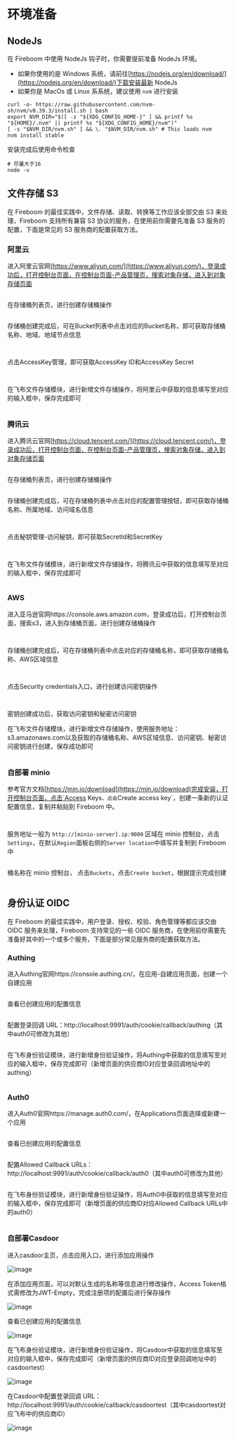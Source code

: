 # 环境准备

## NodeJs

在 Fireboom 中使用 NodeJs 钩子时，你需要提前准备 NodeJs 环境。

* 如果你使用的是 Windows 系统，请前往[https://nodejs.org/en/download/](https://nodejs.org/en/download/)下载安装最新 NodeJs
* 如果你是 MacOs 或 Linux 系系统，建议使用 `nvm` 进行安装

```console
curl -o- https://raw.githubusercontent.com/nvm-sh/nvm/v0.39.3/install.sh | bash
export NVM_DIR="$([ -z "${XDG_CONFIG_HOME-}" ] && printf %s "${HOME}/.nvm" || printf %s "${XDG_CONFIG_HOME}/nvm")"
[ -s "$NVM_DIR/nvm.sh" ] && \. "$NVM_DIR/nvm.sh" # This loads nvm
nvm install stable
```

安装完成后使用命令检查

```console
# 尽量大于16
node -v
```

## 文件存储 S3

在 Fireboom 的最佳实践中，文件存储、读取、转换等工作应该全部交由 S3 来处理，Fireboom 支持所有兼容 S3 协议的服务，在使用前你需要先准备 S3 服务的配置，下面是常见的 S3 服务商的配置获取方法。

### 阿里云

进入阿里云官网[https://www.aliyun.com/](https://www.aliyun.com/)，登录成功后，打开控制台页面，在控制台页面-产品管理页，搜索对象存储，进入到对象存储页面

<figure><img src=".gitbook/assets/image (36).png" alt=""><figcaption></figcaption></figure>

在存储桶列表页，进行创建存储桶操作

<figure><img src=".gitbook/assets/image (6) (3).png" alt=""><figcaption></figcaption></figure>

存储桶创建完成后，可在Bucket列表中点击对应的Bucket名称，即可获取存储桶名称、地域、地域节点信息

<figure><img src=".gitbook/assets/image (13).png" alt=""><figcaption></figcaption></figure>

<figure><img src=".gitbook/assets/image (33).png" alt=""><figcaption></figcaption></figure>

&#x20;

点击AccessKey管理，即可获取AccessKey ID和AccessKey Secret

<figure><img src=".gitbook/assets/image (23).png" alt=""><figcaption></figcaption></figure>

<figure><img src=".gitbook/assets/image (31).png" alt=""><figcaption></figcaption></figure>

在飞布文件存储模块，进行新增文件存储操作，将阿里云中获取的信息填写至对应的输入框中，保存完成即可

<figure><img src=".gitbook/assets/image (5).png" alt=""><figcaption></figcaption></figure>

### 腾讯云

进入腾讯云官网[https://cloud.tencent.com/](https://cloud.tencent.com/)，登录成功后，打开控制台页面，在控制台页面-产品管理页，搜索对象存储，进入到对象存储页面

<figure><img src=".gitbook/assets/image (26).png" alt=""><figcaption></figcaption></figure>

在存储桶列表页，进行创建存储桶操作

<figure><img src=".gitbook/assets/image (1) (2).png" alt=""><figcaption></figcaption></figure>

存储桶创建完成后，可在存储桶列表中点击对应的配置管理按钮，即可获取存储桶名称、所属地域、访问域名信息

<figure><img src=".gitbook/assets/image (15).png" alt=""><figcaption></figcaption></figure>

<figure><img src=".gitbook/assets/image (38).png" alt=""><figcaption></figcaption></figure>

&#x20;

点击秘钥管理-访问秘钥，即可获取SecretId和SecretKey

<figure><img src=".gitbook/assets/image (24).png" alt=""><figcaption></figcaption></figure>

<figure><img src=".gitbook/assets/image (27).png" alt=""><figcaption></figcaption></figure>

在飞布文件存储模块，进行新增文件存储操作，将腾讯云中获取的信息填写至对应的输入框中，保存完成即可

<figure><img src=".gitbook/assets/image (1) (2) (2).png" alt=""><figcaption></figcaption></figure>

### AWS

进入亚马逊官网https://console.aws.amazon.com，登录成功后，打开控制台页面，搜索s3，进入到存储桶页面，进行创建存储桶操作

&#x20;

<figure><img src=".gitbook/assets/image (35).png" alt=""><figcaption></figcaption></figure>

<figure><img src=".gitbook/assets/image (30).png" alt=""><figcaption></figcaption></figure>

存储桶创建完成后，可在存储桶列表中点击对应的存储桶名称，即可获取存储桶名称、AWS区域信息

<figure><img src=".gitbook/assets/image (18).png" alt=""><figcaption></figcaption></figure>

<figure><img src=".gitbook/assets/image (32).png" alt=""><figcaption></figcaption></figure>

&#x20;

点击Security credentials入口，进行创建访问密钥操作

<figure><img src=".gitbook/assets/image (16).png" alt=""><figcaption></figcaption></figure>

<figure><img src=".gitbook/assets/image (39).png" alt=""><figcaption></figcaption></figure>

密钥创建成功后，获取访问密钥和秘密访问密钥

在飞布文件存储模块，进行新增文件存储操作，使用服务地址：s3.amazonaws.com以及获取的存储桶名称、AWS区域信息、访问密钥、秘密访问密钥进行创建，保存成功即可

<figure><img src=".gitbook/assets/image (29).png" alt=""><figcaption></figcaption></figure>

### 自部署 minio

参考官方文档[https://min.io/download](https://min.io/download)完成安装，打开控制台页面，点击`Access Keys`，点击`Create access key`，创建一条新的认证配置信息，复制并粘贴到 Fireboom 中。&#x20;

<figure><img src=".gitbook/assets/minio-create.jpg" alt=""><figcaption></figcaption></figure>

<figure><img src=".gitbook/assets/minio-key.jpg" alt=""><figcaption></figcaption></figure>

服务地址一般为 `http://[minio-server].ip:9000` 区域在 minio 控制台，点击`Settings`，在默认`Region`面板右侧的`Server location`中填写并复制到 Fireboom中&#x20;

&#x20;

<figure><img src=".gitbook/assets/minio-region.png" alt=""><figcaption></figcaption></figure>

桶名称在 minio 控制台， 点击`Buckets`，点击`Create bucket`，根据提示完成创建&#x20;

<figure><img src=".gitbook/assets/minio-bucket.jpg" alt=""><figcaption></figcaption></figure>

## 身份认证 OIDC

在 Fireboom 的最佳实践中，用户登录、授权、校验、角色管理等都应该交由 OIDC 服务来处理，Fireboom 支持常见的一些 OIDC 服务商，在使用前你需要先准备好其中的一个或多个服务，下面是部分常见服务商的配置获取方法。

### Authing

进入Authing官网https://console.authing.cn/，在应用-自建应用页面，创建一个自建应用

<figure><img src=".gitbook/assets/image (4) (4).png" alt=""><figcaption></figcaption></figure>

查看已创建应用的配置信息

<figure><img src=".gitbook/assets/image (34).png" alt=""><figcaption></figcaption></figure>

配置登录回调 URL：http://localhost:9991/auth/cookie/callback/authing（其中auth0可修改为其他）

<figure><img src=".gitbook/assets/image (11).png" alt=""><figcaption></figcaption></figure>

在飞布身份验证模块，进行新增身份验证操作，将Authing中获取的信息填写至对应的输入框中，保存完成即可（新增页面的供应商ID对应登录回调地址中的authing）

<figure><img src=".gitbook/assets/image (37).png" alt=""><figcaption></figcaption></figure>

&#x20;

### Auth0

进入Auth0官网https://manage.auth0.com/，在Applications页面选择或新建一个应用

<figure><img src=".gitbook/assets/image (2) (3).png" alt=""><figcaption></figcaption></figure>

&#x20;

查看已创建应用的配置信息

&#x20;

<figure><img src=".gitbook/assets/image (28).png" alt=""><figcaption></figcaption></figure>

&#x20;

配置Allowed Callback URLs：http://localhost:9991/auth/cookie/callback/auth0（其中auth0可修改为其他）

&#x20;

<figure><img src=".gitbook/assets/image (25).png" alt=""><figcaption></figcaption></figure>

在飞布身份验证模块，进行新增身份验证操作，将Auth0中获取的信息填写至对应的输入框中，保存完成即可（新增页面的供应商ID对应Allowed Callback URLs中的auth0）

<figure><img src=".gitbook/assets/image (20).png" alt=""><figcaption></figcaption></figure>

### 自部署Casdoor

进入casdoor主页，点击应用入口，进行添加应用操作

![image](.gitbook/assets/casdoor1.png)

在添加应用页面，可以对默认生成的名称等信息进行修改操作，Access Token格式需修改为JWT-Empty，完成注册项的配置后进行保存操作

![image](.gitbook/assets/casdoor2.png)

查看已创建应用的配置信息

![image](.gitbook/assets/casdoor3.png)

在飞布身份验证模块，进行新增身份验证操作，将Casdoor中获取的信息填写至对应的输入框中，保存完成即可（新增页面的供应商ID对应登录回调地址中的casdoortest）

![image](.gitbook/assets/casdoor4.png)

在Casdoor中配置登录回调 URL：http://localhost:9991/auth/cookie/callback/casdoortest（其中casdoortest对应飞布中的供应商ID）

![image](https://user-images.githubusercontent.com/31681290/231049076-f35f1a23-de64-4758-8a7a-c72b648a273e.png)
